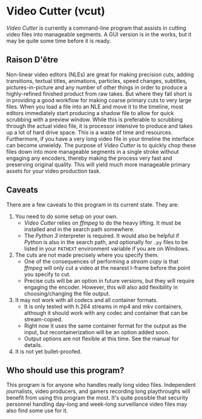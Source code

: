 # Video Cutter (vcut)
 
*Video Cutter* is currently a command-line program that assists in cutting video files into manageable segments. A GUI version is in the works, but it may be quite some time before it is ready.

## Raison D'être

Non-linear video editors (NLEs) are great for making precision cuts, adding transitions, textual titles, animations, particles, speed changes, subtitles, pictures-in-picture and any number of other things in order to produce a highly-refined finished product from raw takes. But where they fall short is in providing a good workflow for making coarse primary cuts to very large files. When you load a file into an NLE and move it to the timeline, most editors immediately start producing a shadow file to allow for quick scrubbing with a preview window. While this is preferable to scrubbing through the actual video file, it is processor intensive to produce and takes up a lot of hard drive space. This is a waste of time and resources. Furthermore, if you have a very long video file in your timeline the interface can become unwieldy. The purpose of *Video Cutter* is to quickly chop these files down into more manageable segments in a single stroke without engaging any encoders, thereby making the process very fast and preserving original quality. This will yield much more manageable primary assets for your video production task.

## Caveats

There are a few caveats to this program in its current state. They are:

1. You need to do some setup on your own.
    - *Video Cutter* relies on *ffmpeg* to do the heavy lifting. It must be installed and in the search path somewhere.
    - The *Python 3* interpreter is required. It would also be helpful if *Python* is also in the search path, and optionally for `.py` files to be listed in your `PATHEXT` environment variable if you are on Windows.
2. The cuts are not made precisely where you specify them.
    - One of the consequences of performing a *stream copy* is that *ffmpeg* will only cut a video at the nearest I-frame before the point you specify to cut.
    - Precise cuts will be an option in future versions, but they will require engaging the encoder. However, this will also add flexibility in choosing/changing the file output.
3. It may not work with all codecs and all container formats.
   - It is only tested with h.264 streams in mp4 and mkv containers, although it should work with any codec and container that can be stream-copied.
   - Right now it uses the same container format for the output as the input, but recontainerization will be an option added soon.
   - Output options are not flexible at this time. See the manual for details.
4. It is not yet bullet-proofed.
 
## Who should use this program?

This program is for anyone who handles really long video files. Independent journalists, video producers, and gamers recording long playthroughs will benefit from using this program the most. It's quite possible that security personnel handling day-long and week-long surveillance video files may also find some use for it.
